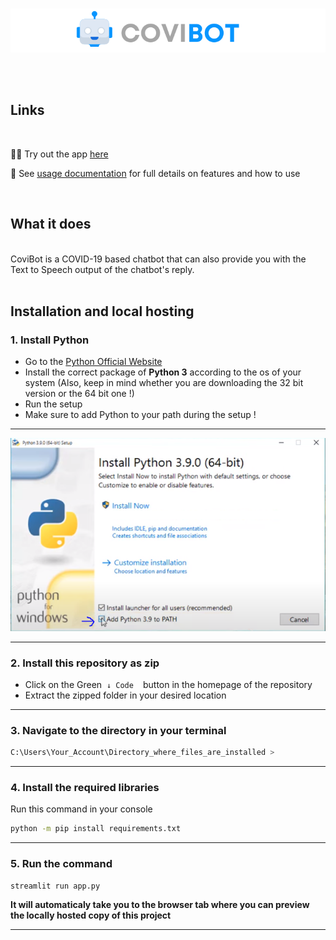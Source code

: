 <br/>

<p align="center">
  <img src="https://github.com/AlphaLaser/CoviBot/blob/fad6547f7f49e8d28879ba90fde1bca56d8291d4/images/logo.png" />
</p>
<br/>
<br/>

## Links

<br/>

👨‍💻 Try out the app [here](https://share.streamlit.io/alphalaser/paratools/main/input.py)

📄 See [usage documentation](https://light-feeling-5c3.notion.site/Usage-documentation-919d7c6ab66d41c981319b9ab8a3a137) for full details on features and how to use  



<br/>

## What it does 
<br/>
CoviBot is a COVID-19 based chatbot that can also provide you with the Text to Speech output of the chatbot's reply.

<br/>
<br/>

## Installation and local hosting


### 1. Install Python

- Go to the [Python Official Website](https://www.python.org/)
- Install the correct package of <b> Python 3</b> according to the os of your system (Also, keep in mind whether you are downloading the 32 bit version or the 64 bit one !)
- Run the setup
- Make sure to add Python to your path during the setup !
<hr/>

![Add Python to Path](https://github.com/AlphaLaser/Alpha-MeetScript/blob/054d238530a0e696f0228e9fd06be36a012f553d/python_install.PNG)

<hr/>

### 2. Install this repository as zip

- Click on the Green  &nbsp;` ↓ Code  `&nbsp; button in the homepage of the repository
- Extract the zipped folder in your desired location

<hr/>

### 3. Navigate to the directory in your terminal 

```bash
C:\Users\Your_Account\Directory_where_files_are_installed >
```



<hr/>

### 4. Install the required libraries 

Run this command in your console 

```bash
python -m pip install requirements.txt
```

<hr/>

### 5. Run the command

```bash
streamlit run app.py
```

**It will automaticaly take you to the browser tab where you can preview the locally hosted copy of this project**

<hr/>
<br/>

